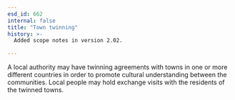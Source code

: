 ```yaml
---
esd_id: 662
internal: false
title: "Town twinning"
history: >-
  Added scope notes in version 2.02.

---
```


A local authority may have twinning agreements with towns in one or more different countries in order to promote cultural understanding between the  communities. Local people may hold exchange visits with the residents of the twinned towns.

